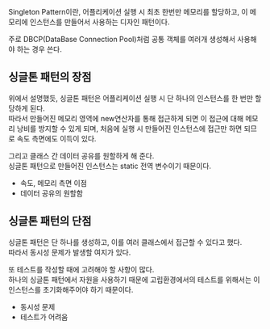 Singleton Pattern이란, 어플리케이션 실행 시 최초 한번만 메모리를 할당하고, 이 메모리에 인스턴스를 만들어서 사용하는 디자인 패턴이다.

주로 DBCP(DataBase Connection Pool)처럼 공통 객체를 여러개 생성해서 사용해야 하는 경우 쓴다.

## 싱글톤 패턴의 장점

위에서 설명했듯, 싱글톤 패턴은 어플리케이션 실행 시 단 하나의 인스턴스를 한 번만 할당하게 된다.  
따라서 만들어진 메모리 영역에 new연산자를 통해 접근하게 되면 이 접근에 대해 메모리 낭비를 방지할 수 있게 되며, 처음에 실행 시 만들어진 인스턴스에 접근만 하면 되므로 속도 측면에도 이득이 있다.

그리고 클래스 간 데이터 공유를 원할하게 해 준다.  
싱글톤 패턴으로 만들어진 인스턴스는 static 전역 변수이기 때문이다.

-   속도, 메모리 측면 이점
-   데이터 공유의 원할함

## 싱글톤 패턴의 단점

싱글톤 패턴은 단 하나를 생성하고, 이를 여러 클래스에서 접근할 수 있다고 했다.  
따라서 동시성 문제가 발생할 여지가 있다.

또 테스트를 작성할 때에 고려해야 할 사항이 많다.  
하나의 싱글톤 패턴에서 자원을 사용하기 때문에 고립환경에서의 테스트를 위해서는 이 인스턴스를 초기화해주어야 하기 때문이다.

-   동시성 문제
-   테스트가 어려움
